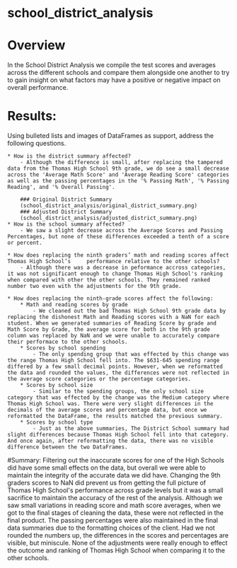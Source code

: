 # school_district_analysis

# Overview
In the School District Analysis we compile the test scores and averages across the different schools and compare them alongside one another to try to gain insight on what factors may have a positive or negative impact on overall performance. 

# Results: 

Using bulleted lists and images of DataFrames as support, address the following questions.

	* How is the district summary affected? 
		- Although the difference is small, after replacing the tampered data from the Thomas High School 9th grade, we do see a small decrease across the 'Average Math Score' and 'Average Reading Score' categories as well as the passing percentages in the '% Passing Math', '% Passing Reading', and '% Overall Passing'. 

		### Original District Summary
		(school_district_analysis/original_district_summary.png)
		### Adjusted District Summary 
		(school_district_analysis/adjusted_district_summary.png)
	* How is the school summary affected?
		- We saw a slight decrease across the Average Scores and Passing Percentages, but none of these differences exceeded a tenth of a score or percent. 

	* How does replacing the ninth graders’ math and reading scores affect Thomas High School’s 	performance relative to the other schools? 
		- Although there was a decrease in peformance accross categories, it was not significant enough to change Thomas High School's ranking when compared with other the other schools. They remained ranked number two even with the adjustments for the 9th grade. 

	* How does replacing the ninth-grade scores affect the following:
		* Math and reading scores by grade 
			- We cleaned out the bad Thomas High School 9th grade data by replacing the dishonest Math and Reading scores with a NaN for each student. When we generated summaries of Reading Score by grade and Math Score by Grade, the average score for both in the 9th grade column was replaced by NaN and we were unable to accurately compare their performace to the other schools. 
		* Scores by school spending
			- The only spending group that was effected by this change was the range Thomas High School fell into. The $631-645 spending range differed by a few small decimal points. However, when we reformatted the data and rounded the values, the differences were not reflected in the average score categories or the percentage categories. 
		* Scores by school size
			- Similar to the spending groups, the only school size category that was effected by the change was the Medium category where Thomas High School was. There were very slight differences in the decimals of the average scores and percentage data, but once we reformatted the DataFrame, the results matched the previous summary. 
		* Scores by school type
			- Just as the above summaries, The District School summary had slight differences because Thomas High School fell into that category. And once again, after reformatting the data, there was no visible difference between the two DataFrames. 
#Summary: 
Filtering out the inaccurate scores for one of the High Schools did have some small effects on the data, but overall we were able to maintain the integrity of the accurate data we did have. Changing the 9th graders scores to NaN did prevent us from getting the full picture of Thomas High School's performance across grade levels but it was a small sacrifice to maintain the accuracy of the rest of the analysis. Although we saw small variations in reading score and math score averages, when we got to the final stages of cleaning the data, these were not reflected in the final product. The passing percentages were also maintained in the final data summaries due to the formatting choices of the client. Had we not rounded the numbers up, the differences in the scores and percentages are visible, but miniscule. None of the adjustments were really enough to effect the outcome and ranking of Thomas High School when comparing it to the other schools. 